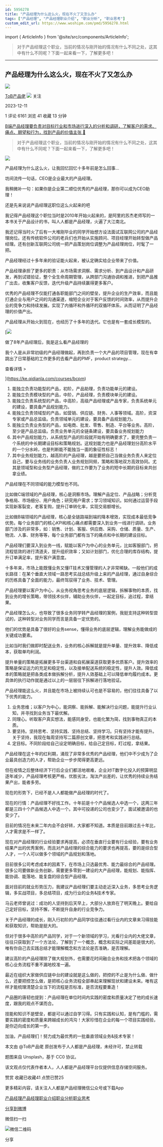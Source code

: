```yaml
---
id: 5956278
title: "产品经理为什么这么火，现在不火了又怎么办"
tags: ["产品经理", "产品经理职业介绍", "职业分析", "职业思考"]
custom_edit_url: https://www.woshipm.com/pmd/5956278.html
---
```

import { ArticleInfo } from '@site/src/components/ArticleInfo';

<ArticleInfo
    author="ToB产品佬"
    authorLink="https://www.woshipm.com/u/1046571"
    published="2023-12-11"
    views={6161}
    comments={1}
    collects={41}
/>

> 对于产品经理这个职业，当前的情况与刚开始的情况有什么不同之处，这其中有什么不同呢？下面一起来看一下，了解更多吧！

---

## 产品经理为什么这么火，现在不火了又怎么办

[![](https://static.woshipm.com/view/woshipm_api_def_20231125202127_9240.png?imageView2/1/w/72/h/72/q/100)](https://www.woshipm.com/u/1046571)

[ToB产品佬](https://www.woshipm.com/u/1046571) ![](https://static.woshipm.com/tag/1101_1@2x.png) 关注

2023-12-11

1 评论 6161 浏览 41 收藏 13 分钟

[B端产品经理要负责对目标行业和市场进行深入的分析和调研，了解客户的需求、痛点、期望和行为，找到产品的价值主张 🔗](https://ke.qidianla.com/courses/bcpm)

> 对于产品经理这个职业，当前的情况与刚开始的情况有什么不同之处，这其中有什么不同呢？下面一起来看一下，了解更多吧！

![](https://image.woshipm.com/2023/04/13/52799bbe-d9de-11ed-9d2f-00163e0b5ff3.jpg)

产品经理为什么这么火，让我回忆回忆十多年前是怎么回事…

坊间流传一句话，CEO是企业最大的产品经理。

我稍微补一句：如果你是企业第二顺位优秀的产品经理，那你可以成为CEO助理！

还是先来说说产品经理这职位这么火起来的吧

我记得产品经理这个职位当时是2010年开始火起来的，是阿里的苏杰老师写的一本书关于产品设计的书，叫人人都是产品经理，火遍了大江南北。

我还记得当时火了后有一大堆刚毕业的同学开始想方设法面试互联网公司的产品经理岗位。还有传统软件公司的老兵们也开始从实施顾问、项目经理开始转型做产品经理。还有创新互联网公司统一把产品策划岗位调整为产品经理岗位，时髦了一把。

产品经理经过十多年来的验证能火起来，被认定确实给企业带来了价值。

产品经理承担了更多的职责：从市场需求洞察、需求分析、到产品设计和产品研发，再到试错验证，整个全生命周期管理，从跨部门沟通协调和推进，到把产品推广出去，收集客户反馈，迭代升级产品持续赢得更多客户。

优秀的产品经理不仅能打通各职能部门之间的壁垒，提升企业的生产效率，而且能打通企业与用户之间的沟通渠道，缩短企业对于客户反馈的时间效率，从而提升企业的竞争力和持续发展。实现了内循环和外循环的双循环体系，从而证明了产品经理的价值产出。

产品经理从开始火到现在，也经历了十多年的迭代。它也是有一套成长模型的。

[![](https://image.woshipm.com/2023/08/02/bf59b8ba-30e4-11ee-88e7-00163e0b5ff3.png)

做了8年产品经理后，我是这么看产品经理的

我个人是从非常初级的产品经理做起，再到负责一个大产品的项目管理，现在有幸跳出了日常基础的工作更多的去看产品的PMF，product strategy...

查看详情 >

](https://ke.qidianla.com/courses/bcpm)

1.  能独立负责功能型的产品，初阶，产品助理，负责功能单元的建设。
2.  能独立负责模块型的产品，中阶，产品经理，负责模块单元的建设。
3.  能独立负责系统型的产品，中高阶，高级产品经理或产品专家，负责系统单元的建设，要具备产品规划能力。
4.  能独立负责领域型的产品，如营销、供应链、财务、人事等领域。高阶，资深专家或产品总监级。负责领域单元的建设，要具备产品规划能力。
5.  能独立负责业务型的产品，如电商、批发、零售、制造、平台等业务。高阶，至少是产品总监级。负责业务单元的全链条建设，要具备业务规划能力
6.  其中产品规划能力，从系统型产品的阶段就开始有明确要求了，要完整负责一个系统的中长期建设目标和策略规划。这规划能力也是产品经理划分高阶水平的一个分水岭，也是判断能不能独当一面的象征性标志！
7.  其中业务规划能力，越高阶的产品经理，越是要把自己当做业务负责人来定位自己，要与业务线的业务负责人业务规划同频，策略和落地双方高效协同。尤其是领域型和业务型产品经理，做的工作要为了业务的短中长期的目标来共创拿业绩。

产品经理在不同领域的能力模型也不同。

比如做C端领域的产品经理，核心是洞察市场。理解产品定位、产品战略；分析竞争格局、市场细分、用户角色；研究用户需求；学习领域知识。如何通过运营手段实现新客裂变，老客复购，提升订单转化率，实现交易额增长。

比如做B端领域的产品经理，核心是全链路端到端的降本增效，实现成本最低竞争优势。每个业务部门的核心KPI和核心痛点都需要深入到业务一线进行调研。业务部门涉及的非常多，如：销售、计划、客服、供应商、采购、仓储、质量、生产、物流、人事、财务等等，每个业务部门都有当下的痛点和中长期的建设目标。

产品经理们要深入到业务一线，赋能以客户为中心的业务单元，比如客服部门，把流程低效的进行清道夫，提升组织效率；又如计划部门，优化合理的库存结构，提升订单满足率，提升客户满意度。

十多年来，市场上能既懂业务又懂IT技术又懂管理的人才非常稀缺。一般他们的成长路径：在某个垂直大领域一路思考实战总结升级上来的产品经理，通过自身综合的历练具备了全面的能力，最终驾驭得了业务、技术、管理。

产品经理要以客户为中心，从业务视角思考业务的底层逻辑，拆解事物的本质，找到业务的增长策略，带领技术伙伴，辅助业务伙伴，一起定目标，追过程，拿结果。

产品经理怎么火，也导致了很多业务同学转产品经理的案例，我挺支持这种转型尝试的，这种转型对业务同学而言是具备一定优势的。

他们的优势是具备了很好的业务sense，懂得业务的底层逻辑，理解业务能做成的关键成功要素。

比如当时我们做即时配送业务，业务的核心拆解就是提升单量、提升效率、降低成本，获取单均利润。

提升单量的策略是拓展更多平台渠道和自拓展渠道获取更多优质客户。提升效率的策略是保证运力的充足和稳定性，以及接单配送系统的稳定性，提升人效。降低成本的策略就是把各类成本做拆解分析，提升人效基础上可以降低单均履约成本。更具体的执行动作就是通过以上的一层层往下拆解进行落地验证。

产品经理能这么火，并且能在市场上被持续认可也是不容易的，他们往往具备了以下优秀的能力。

1.  业务思维；以客户为中心，能洞察、能拆解、能解决行业问题，能提升行业认知，并寻找到业务当下最优解。
2.  同理心。听取客户真实想法，能感同身受，也能化繁为简，找到事物真正的本质。
3.  要坚持。坚持思考、坚持实践、坚持总结、坚持学习。只有坚持才能有提升。关于坚持，我现在每周坚持写二篇原创文章，把思考和实践进行总结。
4.  定目标。不同阶段给自己设定明确目标，给自己定目标，盯过程，拿结果。

产品经理在这十年的红利期，涌现了非常多优秀的产品经理，他们中不少成为了企业最具创造力的人才，帮助企业一步步爬得更高更远。

但在疫情之后整体经济下行后企业们都活地艰难，企业对IT数字化投入的预算明显逐年减少，产品经理考核更严格，优胜劣汰，淘汰产出差的，让优秀的持续业务结果产出，能者多劳。

现在的形势下，已经不是人人都能做产品经理的时代了。

现在的行情：产品经理不好找工作。十年前是十个产品候选人中选一个，这两三年都是三四十个产品候选人中选一个。其中可投递的公司也变少了，面试被邀请的也变少了。

目前的情况在未来二年内会不会好转，大家都不知道。本质是目前跟过去十年比，人才需求是不一样了。

现在对产品经理的行业经验要求再提高，必须在垂直行业要有行业经验，要有业务结果产出的优秀案例，而且对产品经理的综合能力的要求也再提高，要的是综合型人才，一个人可以做多个领域的产品规划和落地。

目前很多公司考虑成本的因素下，在市场上只选最优秀、能力最综合的产品经理。很多公司要做新业务创新，需要更多零到一建设的大产品经理，能规划、能指挥、能协调、能落地、能复盘的综合型产品经理。

面对目前的就业形势压力，我建议产品经理们要主动走近深入业务，多思考业务逻辑，多实战项目，多总结项目，成为行业的业务&技术专家。

马云老师曾说过：成功的人坚持到后天早上，大部分人放弃在了明天晚上。要给自己定好目标，坚持不懈，不断提升自身的行业竞争力。

关于产品经理的成长，刚入行初阶的产品同学往往通过看行业内的文章来习得技能和获取知识，帮助是挺大的。

但对于很多中高阶的产品同学，对于一个新领域的学习，光看行业内的大佬文章，往往只获取到了一个方法论，了解到了一个概念，概念和实际之间差距是很大的，唯有你自己去实践总结才能理解概念和方法论是否准确，是否理解。

建议高阶的产品经理除了做大规划外，也需要花时间融合业务和技术把各个领域的核心业务流程不重不漏地校准一遍。

最近在组织大家做供应链中台的建设就是这么做的，把控的不止是为什么做、做什么，还要把控怎么做，是把核心业务流程全部串起来理解现状和建设未来。唯有这样才能梳理清楚企业当下的流程是否标准，是否流程要重造！

产品圈的唐韧也提到：产品经理在单位时间内实践的密度和质量决定了他的成长速度，跟我的观点不谋而合。

技能和知识不是壁垒，都是可以通过自学习得。只有实践和认知，是有门槛的，需要实践的密度和质量来跨越成长的鸿沟！大家珍惜在企业的每一个项目实践经验，是你迈向成长的第一步。

加油，产品经理们！努力成为最优秀的一批垂直领域业务&技术专家！

本文由 @ToB产品佬 原创发布于人人都是产品经理，未经许可，禁止转载

题图来自 Unsplash，基于 CC0 协议。

该文观点仅代表作者本人，人人都是产品经理平台仅提供信息存储空间服务。

赞赏 收藏已收藏41 点赞已赞25

更多精彩内容，请关注人人都是产品经理微信公众号或下载App

[产品经理](https://www.woshipm.com/tag/pmd)[产品经理职业介绍](https://www.woshipm.com/tag/%e4%ba%a7%e5%93%81%e7%bb%8f%e7%90%86%e8%81%8c%e4%b8%9a%e4%bb%8b%e7%bb%8d)[职业分析](https://www.woshipm.com/tag/%e8%81%8c%e4%b8%9a%e5%88%86%e6%9e%90)[职业思考](https://www.woshipm.com/tag/%e8%81%8c%e4%b8%9a%e6%80%9d%e8%80%83)

[分享到微博](https://service.weibo.com/share/share.php?appkey=2775287854&title=产品经理为什么这么火，现在不火了又怎么办&url=https://www.woshipm.com/pmd/5956278.html&pic=https://image.woshipm.com/2023/04/13/52799bbe-d9de-11ed-9d2f-00163e0b5ff3.jpg)

微信扫一扫

![微信二维码](https://api.pwmqr.com/qrcode/create/?url=https://www.woshipm.com/pmd/5956278.html)

分享